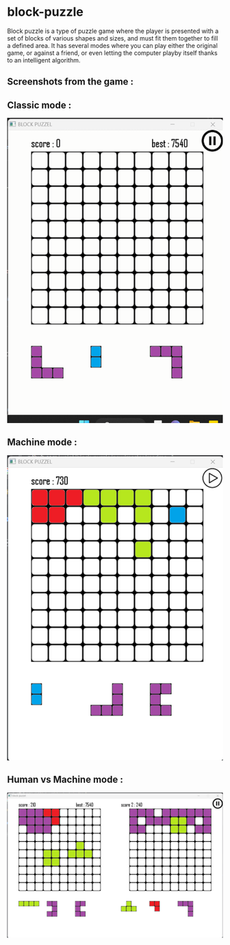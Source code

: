 # block-puzzle
Block puzzle is a type of puzzle game where the player is presented with a set of blocks of various shapes and sizes, and must fit them together to fill a defined area.
It has several modes where you can play either the original game, or against a friend, or even letting the computer playby itself thanks to an intelligent algorithm.
<br />
## Screenshots from the game :<br />
## Classic mode :<br />
![](m1.gif)

## Machine mode :<br />
![](m2.png)

## Human vs Machine mode :<br />
![](m3.png)
